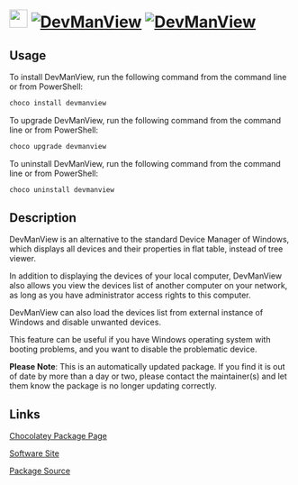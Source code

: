 ﻿# <img src="https://cdn.jsdelivr.net/gh/mkevenaar/chocolatey-packages@4738ff100a5877c872df119fa7062165c6a824c0/icons/devmanview.png" width="32" height="32"/> [![DevManView](https://img.shields.io/chocolatey/v/devmanview.svg?label=DevManView)](https://community.chocolatey.org/packages/devmanview) [![DevManView](https://img.shields.io/chocolatey/dt/devmanview.svg)](https://community.chocolatey.org/packages/devmanview)

## Usage

To install DevManView, run the following command from the command line or from PowerShell:

```powershell
choco install devmanview
```

To upgrade DevManView, run the following command from the command line or from PowerShell:

```powershell
choco upgrade devmanview
```

To uninstall DevManView, run the following command from the command line or from PowerShell:

```powershell
choco uninstall devmanview
```

## Description

DevManView is an alternative to the standard Device Manager of Windows, which displays all devices and their properties in flat table, instead of tree viewer.

In addition to displaying the devices of your local computer, DevManView also allows you view the devices list of another computer on your network, as long as you have administrator access rights to this computer.

DevManView can also load the devices list from external instance of Windows and disable unwanted devices.

This feature can be useful if you have Windows operating system with booting problems, and you want to disable the problematic device.

**Please Note**: This is an automatically updated package. If you find it is
out of date by more than a day or two, please contact the maintainer(s) and
let them know the package is no longer updating correctly.


## Links

[Chocolatey Package Page](https://community.chocolatey.org/packages/devmanview)

[Software Site](http://www.nirsoft.net/utils/device_manager_view.html)

[Package Source](https://github.com/mkevenaar/chocolatey-packages/tree/master/automatic/devmanview)


